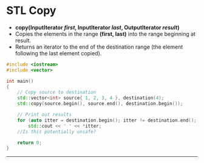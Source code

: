 # STL Copy


* **copy\(InputIterator **_first_**, InputIterator **_last_**, OutputIterator **_result_**\)**
* Copies the elements in the range **\(first, last\)** into the range beginning at result.
* Returns an iterator to the end of the destination range \(the element following the last element copied\).

```cpp
#include <iostream>
#include <vector>

int main()
{
    // Copy source to destination
    std::vector<int> source{ 1, 2, 3, 4 }, destination(4);
    std::copy(source.begin(), source.end(), destination.begin());

    // Print out results
    for (auto itter = destination.begin(); itter != destination.end(); itter++)
        std::cout << ' ' << *itter;
    //Is this potentially unsafe?

    return 0;
}
```

---



